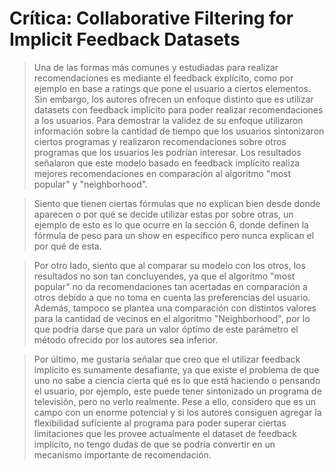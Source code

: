 # Crítica: Collaborative Filtering for Implicit Feedback Datasets
> Una de las formas más comunes y estudiadas para realizar recomendaciones es mediante el feedback explícito, como por ejemplo en base a ratings que pone el usuario a ciertos elementos. Sin embargo, los autores ofrecen un enfoque distinto que es utilizar datasets con feedback implícito para poder realizar recomendaciones a los usuarios. Para demostrar la validez de su enfoque utilizaron información sobre la cantidad de tiempo que los usuarios sintonizaron ciertos programas y realizaron recomendaciones sobre otros programas que los usuarios les podrían interesar. Los resultados señalaron que este modelo basado en feedback implícito realiza mejores recomendaciones en comparación al algoritmo "most popular" y "neighborhood".

> Siento que tienen ciertas fórmulas que no explican bien desde donde aparecen o por qué se decide utilizar estas por sobre otras, un ejemplo de esto es lo que ocurre en la sección 6, donde definen la fórmula de peso para un show en específico pero nunca explican el por qué de esta.

> Por otro lado, siento que al comparar su modelo con los otros, los resultados no son tan concluyendes, ya que el algoritmo "most popular" no da recomendaciones tan acertadas en comparación a otros debido a que no toma en cuenta las preferencias del usuario. Además, tampoco se plantea una comparación con distintos valores para la cantidad de vecinos en el algoritmo "Neighborhood", por lo que podría darse que para un valor óptimo de este parámetro el método ofrecido por los autores sea inferior.

> Por último, me gustaría señalar que creo que el utilizar feedback implícito es sumamente desafiante, ya que existe el problema de que uno no sabe a ciencia cierta qué es lo que está haciendo o pensando el usuario, por ejemplo, este puede tener sintonizado un programa de televisión, pero no verlo realmente. Pese a ello, considero que es un campo con un enorme potencial y si los autores consiguen agregar la flexibilidad suficiente al programa para poder superar ciertas limitaciones que les provee actualmente el dataset de feedback implícito, no tengo dudas de que se podría convertir en un mecanismo importante de recomendación.
